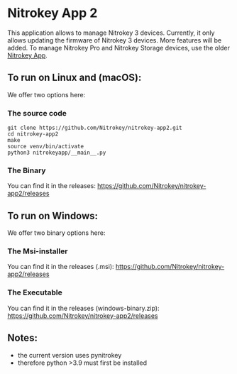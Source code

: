 # Nitrokey App 2

This application allows to manage Nitrokey 3 devices. Currently, it only allows updating the firmware of Nitrokey 3 devices. More features will be added. To manage Nitrokey Pro and Nitrokey Storage devices, use the older [Nitrokey App](https://github.com/Nitrokey/nitrokey-app).

## To run on Linux and (macOS):
We offer two options here:
### The source code
```
git clone https://github.com/Nitrokey/nitrokey-app2.git
cd nitrokey-app2
make
source venv/bin/activate
python3 nitrokeyapp/__main__.py
```
### The Binary
You can find it in the releases:
https://github.com/Nitrokey/nitrokey-app2/releases

## To run on Windows:
We offer two binary options here:

### The Msi-installer
You can find it in the releases (.msi):
https://github.com/Nitrokey/nitrokey-app2/releases

### The Executable
You can find it in the releases (windows-binary.zip):
https://github.com/Nitrokey/nitrokey-app2/releases

## Notes:
* the current version uses pynitrokey 
* therefore python >3.9 must first be installed

